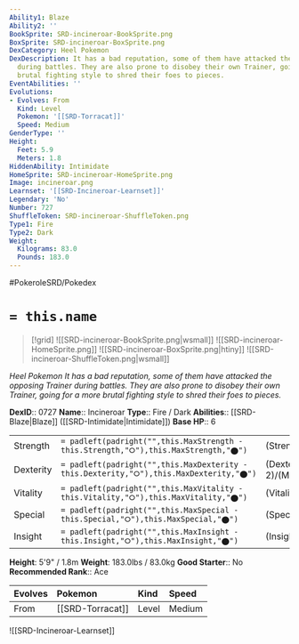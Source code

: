 ```yaml
---
Ability1: Blaze
Ability2: ''
BookSprite: SRD-incineroar-BookSprite.png
BoxSprite: SRD-incineroar-BoxSprite.png
DexCategory: Heel Pokemon
DexDescription: It has a bad reputation, some of them have attacked the opposing Trainer
  during battles. They are also prone to disobey their own Trainer, going for a more
  brutal fighting style to shred their foes to pieces.
EventAbilities: ''
Evolutions:
- Evolves: From
  Kind: Level
  Pokemon: '[[SRD-Torracat]]'
  Speed: Medium
GenderType: ''
Height:
  Feet: 5.9
  Meters: 1.8
HiddenAbility: Intimidate
HomeSprite: SRD-incineroar-HomeSprite.png
Image: incineroar.png
Learnset: '[[SRD-Incineroar-Learnset]]'
Legendary: 'No'
Number: 727
ShuffleToken: SRD-incineroar-ShuffleToken.png
Type1: Fire
Type2: Dark
Weight:
  Kilograms: 83.0
  Pounds: 183.0
---
```


#PokeroleSRD/Pokedex

# `= this.name`

> [!grid]
> ![[SRD-incineroar-BookSprite.png|wsmall]]
> ![[SRD-incineroar-HomeSprite.png]]
> ![[SRD-incineroar-BoxSprite.png|htiny]]
> ![[SRD-incineroar-ShuffleToken.png|wsmall]]


*Heel Pokemon*
*It has a bad reputation, some of them have attacked the opposing Trainer during battles. They are also prone to disobey their own Trainer, going for a more brutal fighting style to shred their foes to pieces.*

**DexID**:: 0727
**Name**:: Incineroar
**Type**:: Fire / Dark
**Abilities**:: [[SRD-Blaze|Blaze]] ([[SRD-Intimidate|Intimidate]])
**Base HP**:: 6

|           |                                                                                        |                                          |
| --------- | -------------------------------------------------------------------------------------- | ---------------------------------------- |
| Strength  | `= padleft(padright("",this.MaxStrength - this.Strength,"⭘"),this.MaxStrength,"⬤")`    | (Strength::3)/(MaxStrength::7)   |
| Dexterity | `= padleft(padright("",this.MaxDexterity - this.Dexterity,"⭘"),this.MaxDexterity,"⬤")` | (Dexterity:: 2)/(MaxDexterity::4) |
| Vitality  | `= padleft(padright("",this.MaxVitality - this.Vitality,"⭘"),this.MaxVitality,"⬤")`    | (Vitality::2)/(MaxVitality::5)   |
| Special   | `= padleft(padright("",this.MaxSpecial - this.Special,"⭘"),this.MaxSpecial,"⬤")`       | (Special::2)/(MaxSpecial::5)     |
| Insight   | `= padleft(padright("",this.MaxInsight - this.Insight,"⭘"),this.MaxInsight,"⬤")`       | (Insight::2)/(MaxInsight::5)     |

**Height**: 5'9" / 1.8m
**Weight**: 183.0lbs / 83.0kg
**Good Starter**:: No
**Recommended Rank**:: Ace

| Evolves   | Pokemon          | Kind   | Speed   |
|:----------|:-----------------|:-------|:--------|
| From      | [[SRD-Torracat]] | Level  | Medium  |

![[SRD-Incineroar-Learnset]]
